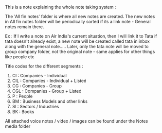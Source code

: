 This is a note explaining the whole note taking system : 

The 'All fin notes' folder is where all new notes are created. 
The new notes in All fin notes folder will be periodically sorted if its a link note - General notes remain there.  

Ex : If I write a note on Air India's current situation, then I will link it to Tata if tata doesn't already exist, a new note will be created called tata in inbox along with the general note.....
Later, only the tata note will be moved to group company folder, not the original note - same applies for other things like people etc

Title codes for the different segments : 
1. CI : Companies - Individual
2. CIL : Companies - Individual + Listed
3. CG : Companies - Group
4. CGL : Companies - Group + Listed
5. P : People
6. BM : Business Models and other links
7. SI : Sectors / Industries
8. BK : Books

All attached voice notes / video / images can be found under the Notes media folder 

